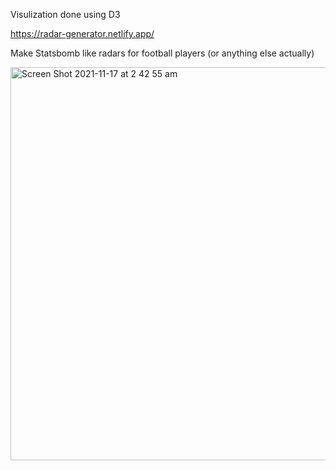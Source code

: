 Visulization done using D3

https://radar-generator.netlify.app/

Make Statsbomb like radars for football players (or anything else actually)

<img width="629" alt="Screen Shot 2021-11-17 at 2 42 55 am" src="https://user-images.githubusercontent.com/43520453/142017479-7f65467f-68d3-458f-b356-6ea3e34286ff.png">
